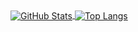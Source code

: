 <a href="https://github.com/wosiwq">
  <img align="center" alt="GitHub Stats" src="https://github-readme-stats.vercel.app/api?username=wosiwq&show_icons=true&include_all_commits=true" />
</a>
<a href="https://github.com/wosiwq">
  <img align="center" alt="Top Langs" src="https://github-readme-stats.vercel.app/api/top-langs/?username=wosiwq&layout=compact" />
</a>
